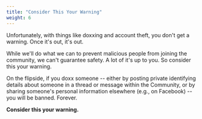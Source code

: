 ```yaml
---
title: "Consider This Your Warning"
weight: 6
---
```


Unfortunately, with things like doxxing and account theft, you don't get a warning. Once it's out, it's out.

While we'll do what we can to prevent malicious people from joining the community, we can't guarantee safety. A lot of it's up to you. So consider this your warning.

On the flipside, if you doxx someone -- either by posting private identifying details about someone in a thread or message within the Community, or by sharing someone's personal information elsewhere (e.g., on Facebook) -- you will be banned. Forever.

**Consider this your warning.**
